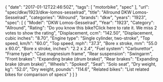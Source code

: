{
    "date": "2017-01-12T22:46:50Z",
    "tags": [
        "motorbike",
        "spec"
    ],
    "url": "spec\/dkw\/1923\/dkw-lomos-sesselrad",
    "title": "Allround DKW Lomos-Sesselrad",
    "categories": "Allround",
    "brands": "dkw",
    "years": "1923",
    "spec": [
        {
            "Model": "DKW Lomos-Sesselrad",
            "Year": "1923",
            "Category": "Allround",
            "Rating": "Do you know this bike?Click here to rate it. We miss 2 votes to show the rating",
            "Displacement, ccm": "142.50",
            "Displacement, cubic inches": "8.70",
            "Engine type": "Single cylinder, two-stroke",
            "Top speed, km\/h": "60.0",
            "Top speed, mph": "37.3",
            "Bore x stroke, mm": "55.0 x 60.0",
            "Bore x stroke, inches": "2.2 x 2.4",
            "Fuel system": "Carburettor",
            "Frame type": "Cast magnesium frame",
            "Rear suspension": "Swingarm",
            "Front brakes": "Expanding brake (drum brake)",
            "Rear brakes": "Expanding brake (drum brake)",
            "Wheels": "Spoked",
            "Seat": "Solo seat",
            "Dry weight, kg": "52.0",
            "Dry weight, pounds": "114.6",
            "Related bikes": "List related bikes for comparison of specs"
        }
    ]
}